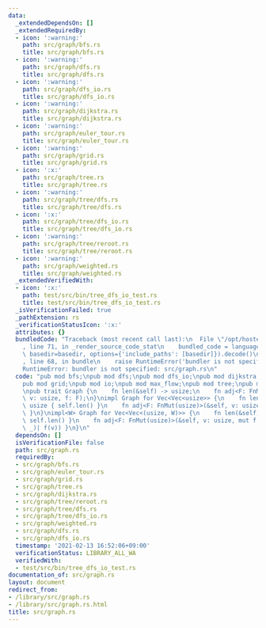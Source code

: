 ```yaml
---
data:
  _extendedDependsOn: []
  _extendedRequiredBy:
  - icon: ':warning:'
    path: src/graph/bfs.rs
    title: src/graph/bfs.rs
  - icon: ':warning:'
    path: src/graph/dfs.rs
    title: src/graph/dfs.rs
  - icon: ':warning:'
    path: src/graph/dfs_io.rs
    title: src/graph/dfs_io.rs
  - icon: ':warning:'
    path: src/graph/dijkstra.rs
    title: src/graph/dijkstra.rs
  - icon: ':warning:'
    path: src/graph/euler_tour.rs
    title: src/graph/euler_tour.rs
  - icon: ':warning:'
    path: src/graph/grid.rs
    title: src/graph/grid.rs
  - icon: ':x:'
    path: src/graph/tree.rs
    title: src/graph/tree.rs
  - icon: ':warning:'
    path: src/graph/tree/dfs.rs
    title: src/graph/tree/dfs.rs
  - icon: ':x:'
    path: src/graph/tree/dfs_io.rs
    title: src/graph/tree/dfs_io.rs
  - icon: ':warning:'
    path: src/graph/tree/reroot.rs
    title: src/graph/tree/reroot.rs
  - icon: ':warning:'
    path: src/graph/weighted.rs
    title: src/graph/weighted.rs
  _extendedVerifiedWith:
  - icon: ':x:'
    path: test/src/bin/tree_dfs_io_test.rs
    title: test/src/bin/tree_dfs_io_test.rs
  _isVerificationFailed: true
  _pathExtension: rs
  _verificationStatusIcon: ':x:'
  attributes: {}
  bundledCode: "Traceback (most recent call last):\n  File \"/opt/hostedtoolcache/Python/3.9.1/x64/lib/python3.9/site-packages/onlinejudge_verify/documentation/build.py\"\
    , line 71, in _render_source_code_stat\n    bundled_code = language.bundle(stat.path,\
    \ basedir=basedir, options={'include_paths': [basedir]}).decode()\n  File \"/opt/hostedtoolcache/Python/3.9.1/x64/lib/python3.9/site-packages/onlinejudge_verify/languages/user_defined.py\"\
    , line 68, in bundle\n    raise RuntimeError('bundler is not specified: {}'.format(path.as_posix()))\n\
    RuntimeError: bundler is not specified: src/graph.rs\n"
  code: "pub mod bfs;\npub mod dfs;\npub mod dfs_io;\npub mod dijkstra;\npub mod euler_tour;\n\
    pub mod grid;\npub mod io;\npub mod max_flow;\npub mod tree;\npub mod weighted;\n\
    \npub trait Graph {\n    fn len(&self) -> usize;\n    fn adj<F: FnMut(usize)>(&self,\
    \ v: usize, f: F);\n}\nimpl Graph for Vec<Vec<usize>> {\n    fn len(&self) ->\
    \ usize { self.len() }\n    fn adj<F: FnMut(usize)>(&self, v: usize, f: F) { self[v].iter().copied().for_each(f);\
    \ }\n}\nimpl<W> Graph for Vec<Vec<(usize, W)>> {\n    fn len(&self) -> usize {\
    \ self.len() }\n    fn adj<F: FnMut(usize)>(&self, v: usize, mut f: F) { self[v].iter().for_each(|&(v,\
    \ _)| f(v)) }\n}\n"
  dependsOn: []
  isVerificationFile: false
  path: src/graph.rs
  requiredBy:
  - src/graph/bfs.rs
  - src/graph/euler_tour.rs
  - src/graph/grid.rs
  - src/graph/tree.rs
  - src/graph/dijkstra.rs
  - src/graph/tree/reroot.rs
  - src/graph/tree/dfs.rs
  - src/graph/tree/dfs_io.rs
  - src/graph/weighted.rs
  - src/graph/dfs.rs
  - src/graph/dfs_io.rs
  timestamp: '2021-02-13 16:52:06+09:00'
  verificationStatus: LIBRARY_ALL_WA
  verifiedWith:
  - test/src/bin/tree_dfs_io_test.rs
documentation_of: src/graph.rs
layout: document
redirect_from:
- /library/src/graph.rs
- /library/src/graph.rs.html
title: src/graph.rs
---
```

